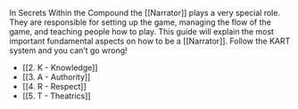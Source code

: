 In Secrets Within the Compound the [[Narrator]] plays a very special role. They are responsible for setting up the game, managing the flow of the game, and teaching people how to play.
This guide will explain the most important fundamental aspects on how to be a [[Narrator]]. Follow the KART system and you can’t go wrong!

- [[2. K - Knowledge]]
- [[3. A - Authority]]
- [[4. R - Respect]]
- [[5. T - Theatrics]]

